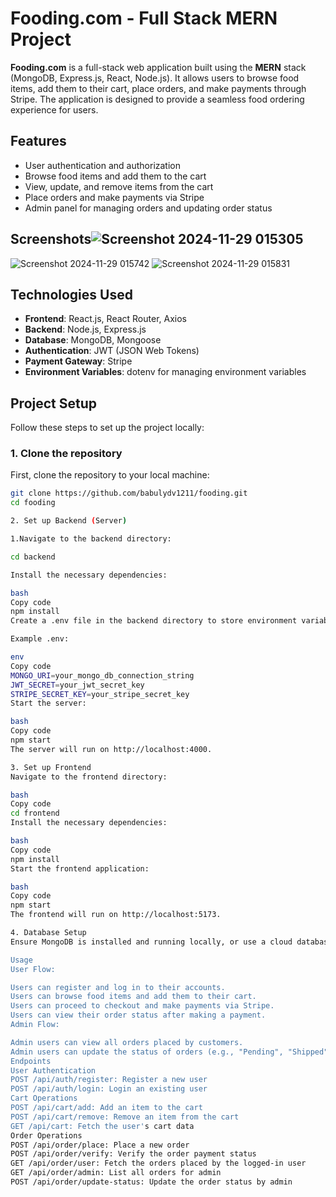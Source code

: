 # Fooding.com - Full Stack MERN Project

**Fooding.com** is a full-stack web application built using the **MERN** stack (MongoDB, Express.js, React, Node.js). It allows users to browse food items, add them to their cart, place orders, and make payments through Stripe. The application is designed to provide a seamless food ordering experience for users.

## Features

- User authentication and authorization
- Browse food items and add them to the cart
- View, update, and remove items from the cart
- Place orders and make payments via Stripe
- Admin panel for managing orders and updating order status
## Screenshots![Screenshot 2024-11-29 015305](https://github.com/user-attachments/assets/e1ade43a-d687-486d-a94c-66c503abd234)
![Screenshot 2024-11-29 015742](https://github.com/user-attachments/assets/95e5f3f8-43f9-4d0b-81d1-74c43761ecb4)
![Screenshot 2024-11-29 015831](https://github.com/user-attachments/assets/6fcea160-fd38-48b5-b283-079dd72d81ac)
## Technologies Used

- **Frontend**: React.js, React Router, Axios
- **Backend**: Node.js, Express.js
- **Database**: MongoDB, Mongoose
- **Authentication**: JWT (JSON Web Tokens)
- **Payment Gateway**: Stripe
- **Environment Variables**: dotenv for managing environment variables

## Project Setup

Follow these steps to set up the project locally:

### 1. Clone the repository
First, clone the repository to your local machine:

```bash
git clone https://github.com/babulydv1211/fooding.git
cd fooding

2. Set up Backend (Server)

1.Navigate to the backend directory:

cd backend

Install the necessary dependencies:

bash
Copy code
npm install
Create a .env file in the backend directory to store environment variables (like database connection string, JWT secret, and Stripe secret key):

Example .env:

env
Copy code
MONGO_URI=your_mongo_db_connection_string
JWT_SECRET=your_jwt_secret_key
STRIPE_SECRET_KEY=your_stripe_secret_key
Start the server:

bash
Copy code
npm start
The server will run on http://localhost:4000.

3. Set up Frontend
Navigate to the frontend directory:

bash
Copy code
cd frontend
Install the necessary dependencies:

bash
Copy code
npm install
Start the frontend application:

bash
Copy code
npm start
The frontend will run on http://localhost:5173.

4. Database Setup
Ensure MongoDB is installed and running locally, or use a cloud database like MongoDB Atlas. If you're using MongoDB Atlas, make sure to update the connection string in the .env file in the backend directory.

Usage
User Flow:

Users can register and log in to their accounts.
Users can browse food items and add them to their cart.
Users can proceed to checkout and make payments via Stripe.
Users can view their order status after making a payment.
Admin Flow:

Admin users can view all orders placed by customers.
Admin users can update the status of orders (e.g., "Pending", "Shipped", "Delivered").
Endpoints
User Authentication
POST /api/auth/register: Register a new user
POST /api/auth/login: Login an existing user
Cart Operations
POST /api/cart/add: Add an item to the cart
POST /api/cart/remove: Remove an item from the cart
GET /api/cart: Fetch the user's cart data
Order Operations
POST /api/order/place: Place a new order
POST /api/order/verify: Verify the order payment status
GET /api/order/user: Fetch the orders placed by the logged-in user
GET /api/order/admin: List all orders for admin
POST /api/order/update-status: Update the order status by admin
